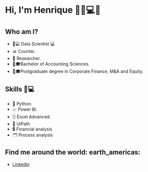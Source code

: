 # **Hi, I'm Henrique** 🙋‍♂️💻👋

## Who am I? 

* 🧔💻 Data Scientist 💻
* 📊 Counter.
* 📒 Researcher.
* 🧔🎓Bachelor of Accounting Sciences.
* 🧔🎓Postgraduate degree in Corporate Finance, M&A and Equity.

## Skills  🧔💻

* 🐍 Python.
* 📈 Power Bi.
* 🗄  Excel Advanced.
* 🤖 UiPath
*  💲 Financial analysis
*  🗂 Process analysis

## Find me around the world: earth_americas:

* [Linkedin]( https://www.linkedin.com/in/henriquegod%C3%AA/)

